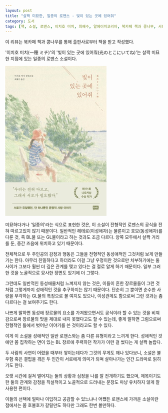 ```yaml
---
layout: post
title: "살짝 미묘한, 일종의 로맨스 - 빛이 있는 곳에 있어줘"
category: 도서
tags: [책, 소설, 로맨스, 이치호 미치, 최혜수, 알에이치코리아, 북카페 책과 콩나무, 서평]
---
```


<div class="im im-info">
이 리뷰는 북카페 책과 콩나무를 통해 출판사로부터 책을 받고 작성했다.
</div>

'이치호 미치(一穂 ミチ)'의
'빛이 있는 곳에 있어줘(光のとこにいてね)'는
살짝 미묘한 지점에 있는 일종의 로맨스 소설이다.

![표지](/images/book/hikari-no-toko-ni-itene-book.jpg)

미묘하다거나 '일종의'라는 식으로 표현한 것은,
이 소설이 전형적인 로맨스의 공식을 전혀 따르고있지 않기 때문이다.
일반적인 헤테로(이성애자)는 물론이고 호모(동성애자)를 다룬 것,
즉 BL물 또는 GL물이라고 하는 것과도 조금 다르다.
양쪽 모두에서 살짝 거리를 둔, 중간 즈음에 위치하고 있기 때문이다.

전체적으로 두 주인공의 감정과 행동은
그들을 전형적인 동성애적인 그것처럼 보게 만들기는 한다.
아무리 친밀하다고 하더라도 이걸 그냥 우정이란 것으로만 치부하기에는
둘 사이가 그보다 훨씬 더 깊은 관계를 맺고 있다는 걸 절로 알게 하기 때문이다.
일부 그러한 것을 노골적으로 묘사한 장면도 있기에 더 그렇다.

그런데도 일반적인 동성애물처럼 느껴지지 않는 것은,
이들이 흔한 장르물들이 그런 것처럼 그렇게까지 성애적인 것을 추구하지는 않기 때문이다.
단순히 그 뿐이면 순수한 사랑을 부각하는 GL물의 특징으로 볼 여지도 있으나,
이성관계도 함으로써 그런 것과는 좀 다르다는 걸 보여주기도 한다.

나쁘게 말하면 동성애 장르물의 요소를 가져왔으면서도
공식이라 할 수 있는 것을 비껴감으로써 장르물의 맛을 제대로 내지 못했다고도 할 수 있는데,
좋게 말하면 그럼으로써 전형적인 틀에서 벗어난 이야기를 쓴 것이라고도 할 수 있다.

이게 이 소설을 성애적인 일반 로맨스와는 좀 다른 유형이라고 느끼게 한다.
성애적인 것에만 쫌 집착하는 면이 있는 BL 장르에 주력하던 작가가 이런 걸 썼다는 게 살짝 놀랍다.

두 사람의 사연이 어렸을 때부터 쌓이는데다가 그것의 무게도 꽤나 있다보니,
소설은 불우함 혹은 결핍을 겪은 두 인간이 서로에게 의미가 되며 살아나가는
인간 드라마로 읽히기도 한다.

오랫 시간에 걸쳐 벌어지는 둘의 상황과 심정을 나를 잘 전개하기도 했으며,
제목이기도 한 둘의 관계와 감정을 직설적이고 노골적으로 드러내는 문장도
마냥 유치하지 않게 잘 사용한 편이다.

이들의 선택에 얼마나 이입하고 공감할 수 있느냐나
어쨌든 로맨스에 가까운 소설이란 점에서는 쫌 호불호가 갈릴만도 하다만
그래도 한번 볼만하다.
